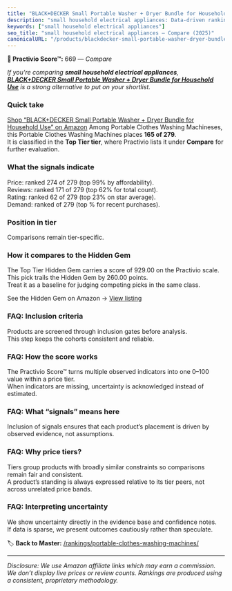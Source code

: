 ```yaml
---
title: "BLACK+DECKER Small Portable Washer + Dryer Bundle for Household Use"
description: "small household electrical appliances: Data-driven ranking using the Practivio Score™. Positioned by quality, value, demand, findability, momentum."
keywords: ["small household electrical appliances"]
seo_title: "small household electrical appliances — Compare (2025)"
canonicalURL: "/products/blackdecker-small-portable-washer-dryer-bundle-for-household-use-B0B4N465PM/"
---
```


**🛒 Practivio Score™:** 669 — _Compare_


*If you're comparing **small household electrical appliances**, **[BLACK+DECKER Small Portable Washer + Dryer Bundle for Household Use](https://www.amazon.com/dp/B0B4N465PM?tag=practivio-20)** is a strong alternative to put on your shortlist.*
### Quick take
[Shop “BLACK+DECKER Small Portable Washer + Dryer Bundle for Household Use” on Amazon](https://www.amazon.com/dp/B0B4N465PM?tag=practivio-20)
Among Portable Clothes Washing Machineses, this Portable Clothes Washing Machines places **165 of 279**.  
It is classified in the **Top Tier tier**, where Practivio lists it under **Compare** for further evaluation.

### What the signals indicate
Price: ranked 274 of 279 (top 99% by affordability).  
Reviews: ranked 171 of 279 (top 62% for total count).  
Rating: ranked 62 of 279 (top 23% on star average).  
Demand: ranked  of 279 (top % for recent purchases).

### Position in tier
Comparisons remain tier-specific.

### How it compares to the Hidden Gem
The Top Tier Hidden Gem carries a score of 929.00 on the Practivio scale.  
This pick trails the Hidden Gem by 260.00 points.  
Treat it as a baseline for judging competing picks in the same class.  

See the Hidden Gem on Amazon → [View listing](https://www.amazon.com/dp/B08B4L4CGG?tag=practivio-20)

### FAQ: Inclusion criteria
Products are screened through inclusion gates before analysis.  
This step keeps the cohorts consistent and reliable.

### FAQ: How the score works
The Practivio Score™ turns multiple observed indicators into one 0–100 value within a price tier.  
When indicators are missing, uncertainty is acknowledged instead of estimated.

### FAQ: What “signals” means here
Inclusion of signals ensures that each product’s placement is driven by observed evidence, not assumptions.

### FAQ: Why price tiers?
Tiers group products with broadly similar constraints so comparisons remain fair and consistent.  
A product’s standing is always expressed relative to its tier peers, not across unrelated price bands.

### FAQ: Interpreting uncertainty
We show uncertainty directly in the evidence base and confidence notes.  
If data is sparse, we present outcomes cautiously rather than speculate.

<!-- Missing template for Compare/CompareWithinPriceClass -->


🏷️ **Back to Master:** [/rankings/portable-clothes-washing-machines/](/rankings/portable-clothes-washing-machines/)

---
_Disclosure: We use Amazon affiliate links which may earn a commission. We don’t display live prices or review counts. Rankings are produced using a consistent, proprietary methodology._
